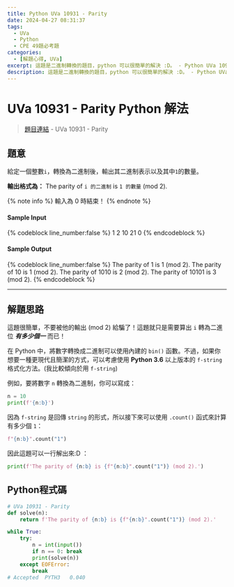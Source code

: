 ```yaml
---
title: Python UVa 10931 - Parity
date: 2024-04-27 08:31:37
tags:
  - UVa
  - Python
  - CPE 49題必考題
categories:
  - [解題心得, UVa]
excerpt: 這題是二進制轉換的題目，python 可以很簡單的解決 :D。 - Python UVa 10931 - Parity 解題心得
description: 這題是二進制轉換的題目，python 可以很簡單的解決 :D。 - Python UVa 10931 - Parity 解題心得
---
```

# UVa 10931 - Parity Python 解法

>[題目連結](https://onlinejudge.org/index.php?option=com_onlinejudge&Itemid=8&page=show_problem&category=24&problem=1872#google_vignette) - UVa 10931 - Parity


## 題意
給定一個整數`i`，轉換為二進制後，輸出其二進制表示以及其中`1`的數量。

**輸出格式為：** The parity of `i 的二進制` is `1 的數量` (mod 2).

{% note info %}
輸入為 0 時結束！
{% endnote %}

#### Sample Input 
{% codeblock line_number:false %}
1
2
10
21
0
{% endcodeblock %}

#### Sample Output 
{% codeblock line_number:false %}
The parity of 1 is 1 (mod 2).
The parity of 10 is 1 (mod 2).
The parity of 1010 is 2 (mod 2).
The parity of 10101 is 3 (mod 2).
{% endcodeblock %}

---

## 解題思路
這題很簡單，不要被他的輸出 (mod 2) 給騙了！這題就只是需要算出 `i` 轉為二進位 ***有多少個一*** 而已！

在 Python 中，將數字轉換成二進制可以使用內建的 `bin()` 函數。不過，如果你想要一種更現代且簡潔的方式，可以考慮使用 **Python 3.6** 以上版本的 `f-string` 格式化方法。(我比較傾向於用 `f-string`)

例如，要將數字 `n` 轉換為二進制，你可以寫成：
```python
n = 10
print(f'{n:b}')
```

因為 `f-string` 是回傳 `string` 的形式，所以接下來可以使用 `.count()` 函式來計算有多少個 `1`：
```python
f"{n:b}".count("1")
```

因此這題可以一行解出來:D ：
```python
print(f'The parity of {n:b} is {f"{n:b}".count("1")} (mod 2).')
```

## Python程式碼
```python
# UVa 10931 - Parity
def solve(n):
    return f'The parity of {n:b} is {f"{n:b}".count("1")} (mod 2).'

while True:
    try:
        n = int(input())
        if n == 0: break
        print(solve(n))
    except EOFError:
        break
# Accepted	PYTH3	0.040
```